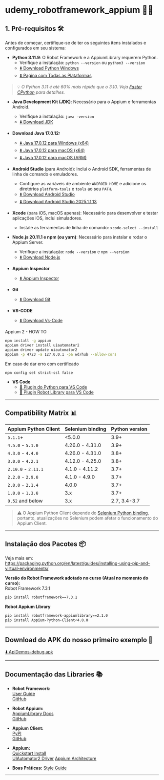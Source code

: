 # udemy_robotframework_appium 🚀🤖

## 1. Pré-requisitos 🛠️
Antes de começar, certifique-se de ter os seguintes itens instalados e configurados em seu sistema:

- **Python 3.11.9**: O Robot Framework e a AppiumLibrary requerem Python.  
  * Verifique a instalação: `python --version` ou `python3 --version`  
  * [⬇️ Download Python Windows](https://www.python.org/ftp/python/3.11.9/python-3.11.9-amd64.exe)  
  * [⬇️ Pagina com Todas as Plataformas](https://www.python.org/downloads/release/python-3119/)

> 💡 *O Python 3.11 é até 60% mais rápido que o 3.10. Veja [Faster CPython](https://devblogs.microsoft.com/python/python-311-faster-cpython/) para detalhes.*

- **Java Development Kit (JDK)**: Necessário para o Appium e ferramentas Android.  
  * Verifique a instalação: `java -version`  
  * [⬇️ Download JDK](https://www.oracle.com/java/technologies/downloads/)
    
- **Download Java 17.0.12:**  
  - [⬇️ Java 17.0.12 para Windows (x64)](https://download.oracle.com/java/17/archive/jdk-17.0.12_windows-x64_bin.exe)  
  - [⬇️ Java 17.0.12 para macOS (x64)](https://download.oracle.com/java/17/archive/jdk-17.0.12_macos-x64_bin.dmg)  
  - [⬇️ Java 17.0.12 para macOS (ARM)](https://download.oracle.com/java/17/archive/jdk-17.0.12_macos-aarch64_bin.dmg)  
   
- **Android Studio** (para Android): Inclui o Android SDK, ferramentas de linha de comando e emuladores.  
  * Configure as variáveis de ambiente `ANDROID_HOME` e adicione os diretórios `platform-tools` e `tools` ao seu `PATH`.  
  * [⬇️ Download Android Studio](https://developer.android.com/studio)
  * [⬇️ Download Android Studio 2025.1.1.13](https://redirector.gvt1.com/edgedl/android/studio/install/2025.1.1.13/android-studio-2025.1.1.13-windows.exe)

- **Xcode** (para iOS, macOS apenas): Necessário para desenvolver e testar aplicações iOS, inclui simuladores.  
  * Instale as ferramentas de linha de comando: `xcode-select --install`

- **Node.js 20.11.1 e npm (ou yarn)**: Necessário para instalar e rodar o Appium Server.  
  * Verifique a instalação: `node --version` e `npm --version`  
  * [⬇️ Download Node.js](https://nodejs.org/en/blog/release/v20.11.1)

- **Appium Inspector**  
  * [⬇️ Appium Inspector](https://github.com/appium/appium-inspector/releases/tag/v2025.3.1)

- **Git**  
  * [⬇️ Download Git](https://git-scm.com/downloads)

- **VS-CODE**  
  * [⬇️ Download Vs-Code](https://code.visualstudio.com/download)

Appium 2 - HOW TO
```bash
npm install -g appium 
appium driver install uiautomator2
appium driver update uiautomator2
appium -p 4723 -a 127.0.0.1 -pa wd/hub --allow-cors
```

Em caso de dar erro com certificado
```bash
npm config set strict-ssl false
```

- **VS Code**  
  * [🐍 Plugin do Python para VS Code](https://marketplace.visualstudio.com/items?itemName=ms-python.python)  
  * [🤖 Plugin Robot Library para VS Code](https://marketplace.visualstudio.com/items?itemName=robocorp.robotframework-lsp)

---



## Compatibility Matrix 📊

| Appium Python Client | Selenium binding | Python version |
|---------------------|------------------|---------------|
| `5.1.1`+            | <5.0.0           | 3.9+          |
| `4.5.0` - `5.1.0`   | 4.26.0 - 4.31.0  | 3.9+          |
| `4.3.0` -  `4.4.0`  | 4.26.0 - 4.31.0  | 3.8+          |
| `3.0.0` - `4.2.1`   | 4.12.0 - 4.25.0  | 3.8+          |
| `2.10.0` - `2.11.1` | 4.1.0 - 4.11.2   | 3.7+          |
| `2.2.0` - `2.9.0`   | 4.1.0 - 4.9.0    | 3.7+          |
| `2.0.0` - `2.1.4`   | 4.0.0            | 3.7+          |
| `1.0.0` - `1.3.0`   | 3.x              | 3.7+          |
| `0.52` and below    | 3.x              | 2.7, 3.4-3.7  |

> ⚠️ O Appium Python Client depende do [Selenium Python binding](https://pypi.org/project/selenium/), portanto, atualizações no Selenium podem afetar o funcionamento do Appium Client.

---

## Instalação dos Pacotes 📦

Veja mais em:  
https://packaging.python.org/en/latest/guides/installing-using-pip-and-virtual-environments/

**Versão do Robot Framework adotado no curso (Atual no momento do curso):**  
Robot Framework 7.3.1  
```bash
pip install robotframework==7.3.1
```
**Robot Appium Library**  
```bash
pip install robotframework-appiumlibrary==2.1.0
pip install Appium-Python-Client<4.0.0
```

---

## Download do APK do nosso primeiro exemplo 📱

[⬇️ ApiDemos-debug.apk](https://github.com/serhatbolsu/robotframework-appium-sample/blob/master/demoapp/ApiDemos-debug.apk)

---

## Documentação das Libraries 📚

- **Robot Framework:**  
  [User Guide](https://robotframework.org/robotframework/latest/RobotFrameworkUserGuide.html)  
  [GitHub](https://github.com/robotframework/robotframework)

- **Robot Appium:**  
  [AppiumLibrary Docs](https://serhatbolsu.github.io/robotframework-appiumlibrary/AppiumLibrary.html)  
  [GitHub](https://github.com/serhatbolsu/robotframework-appiumlibrary)

- **Appium Client:**  
  [PyPI](https://pypi.org/project/Appium-Python-Client/)  
  [GitHub](https://github.com/appium/python-client)

- **Appium:**  
  [Quickstart Install](https://appium.io/docs/en/2.2/quickstart/install/)  
  [UIAutomator2 Driver](https://appium.io/docs/en/2.2/quickstart/uiauto2-driver/)
  [Appium Architecture](https://www.lambdatest.com/blog/appium-architecture/)

- **Boas Práticas:**
  [Style Guide](https://docs.robotframework.org/docs/style_guide)
---

